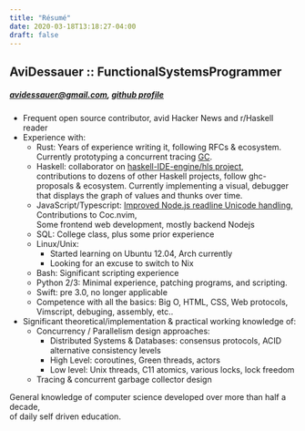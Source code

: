 ```yaml
---
title: "Résumé"
date: 2020-03-18T13:18:27-04:00
draft: false
---
```

## AviDessauer :: FunctionalSystemsProgrammer
##### [avidessauer@gmail.com](mailto:avidessauer@gmail.com), [github profile](https://github.com/Avi-D-coder)

- Frequent open source contributor, avid Hacker News and r/Haskell reader
- Experience with:
	+ Rust: Years of experience writing it, following RFCs & ecosystem. 
	Currently prototyping a concurrent tracing [GC](https://github.com/Avi-D-coder/concise-gc-design).
	+ Haskell: collaborator on [haskell-IDE-engine/hls project](https://github.com/haskell/haskell-ide-engine),  
		contributions to dozens of other Haskell projects, follow ghc-proposals & ecosystem. 
		Currently implementing a visual, debugger that displays the graph of values and thunks over time.
	+ JavaScript/Typescript: [Improved Node.js readline Unicode handling](https://github.com/nodejs/node/pull/25723),  
		Contributions to Coc.nvim,  
	  Some frontend web development, mostly backend Nodejs
	+ SQL: College class, plus some prior experience
	+ Linux/Unix:
		- Started learning on Ubuntu 12.04, Arch currently
		- Looking for an excuse to switch to Nix
	+ Bash: Significant scripting experience
	+ Python 2/3: Minimal experience, patching programs, and scripting.
	+ Swift: pre 3.0, no longer applicable
	+ Competence with all the basics: Big O, HTML, CSS, Web protocols, Vimscript, debuging, assembly, etc..
- Significant theoretical/implementation & practical working knowledge of:
	+ Concurrency / Parallelism design approaches:
		- Distributed Systems & Databases: consensus protocols, ACID alternative consistency levels
		- High Level: coroutines, Green threads, actors
		- Low level: Unix threads, C11 atomics, various locks, lock freedom
	+ Tracing & concurrent garbage collector design


General knowledge of computer science developed over more than half a decade,  
of daily self driven education.
